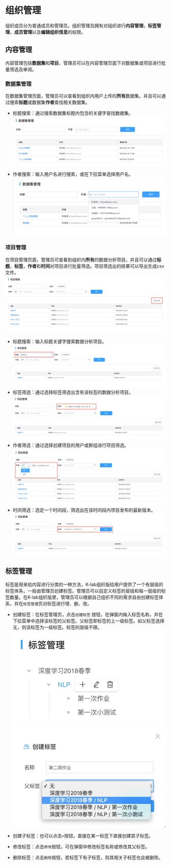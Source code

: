 # 组织管理
组织成员分为普通成员和管理员。组织管理员拥有对组织进行**内容管理**，**标签管理**，**成员管理**以及**编辑组织信息**的权限。

## 内容管理
内容管理包括**数据集**和**项目**，管理员可以在内容管理页面下对数据集或项目进行批量筛选及审阅。

### 数据集管理
在数据集管理页面，管理员可以查看到组织内用户上传的**所有**数据集。并且可以通过搜索**标题**或数据集**作者**查找相关数据集。
* 标题搜索：通过搜索数据集标题内包含的关键字查找数据集。
 ![image description](image/数据集管理.png)
 
* 作者搜索：输入用户名进行搜索，或在下拉菜单选择用户名。
 ![image description](image/数据集管理-作者搜索.png)
 
### 项目管理
在项目管理页面，管理员可查看到组织内**所有**的数据分析项目，并且可以通过**标题**，**标签**，**作者**和**时间**对项目进行批量筛选。项目筛选出的结果可以导出生成csv文件。
 ![image description](image/manage-project.png)
* 标题搜索：输入标题关键字搜索数据分析项目。
![image description](image/manage-project-search-title.png)
* 标签筛选：通过选择标签筛选出含有该标签的数据分析项目。
![image description](image/manage-project-tag.png)
* 作者筛选：通过选择创建项目的用户或群组进行项目筛选。
![image description](image/manage-project-select-user.png)
* 时间筛选：选定一个时间段，筛选出在该时间段内项目发布的最新版本。
![image description](image/manage-project-select-time.png)

## 标签管理
标签是用来给内容进行分类的一种方法，K-lab组织版给用户提供了一个有层级的标签体系，一般由管理员创建标签。管理员可以自定义标签的层级和每一层级的标签数量。在K-lab组织版里，管理员可以根据自己组织不同的需求自由创建标签体系，并在`标签管理`页对标签进行增、删、改。
* 创建标签：在标签管理页，点击`创建标签` 按钮，在弹窗内输入标签名称，并在下拉菜单中选择该标签的父标签。父标签即标签的上一级标签。如父标签选择无，则该标签为一级标签。标签的层级不限。
![image description](image/标签管理.png)
![image description](image/弹窗-创建标签.png)

* 创建子标签：也可以点击`+`按钮，直接在某一标签下直接创建其子标签。
* 修改标签：点击`修改`按钮，可在弹窗中修改标签名称或修改其父标签。
* 删除标签：点击`删除`按钮，若标签下有子标签，则其相关子标签也会被删除。


